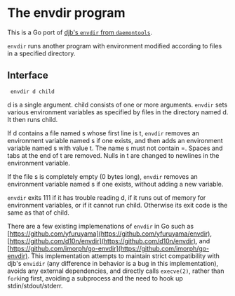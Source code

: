 # The envdir program
This is a Go port of [djb's `envdir` from `daemontools`](https://cr.yp.to/daemontools/envdir.html).

`envdir` runs another program with environment modified according to files in a specified directory.
## Interface
     envdir d child
d is a single argument. child consists of one or more arguments.
`envdir` sets various environment variables as specified by files in the directory named d. It then runs child.

If d contains a file named s whose first line is t, `envdir` removes an environment variable named s if one exists, and then adds an environment variable named s with value t. The name s must not contain =. Spaces and tabs at the end of t are removed. Nulls in t are changed to newlines in the environment variable.

If the file s is completely empty (0 bytes long), `envdir` removes an environment variable named s if one exists, without adding a new variable.

`envdir` exits 111 if it has trouble reading d, if it runs out of memory for environment variables, or if it cannot run child. Otherwise its exit code is the same as that of child.

There are a few existing implemenations of `envdir` in Go such as [https://github.com/yfuruyama](https://github.com/yfuruyama/envdir), [https://github.com/d10n/envdir](https://github.com/d10n/envdir), and [https://github.com/imorph/go-envdir](https://github.com/imorph/go-envdir). This implementation attempts to maintain strict compatibility with djb's `envidir` (any difference in behavior is a bug in this implementation), avoids any external dependencies, and directly calls `execve(2)`, rather than `fork`ing first, avoiding a subprocess and the need to hook up stdin/stdout/stderr.
